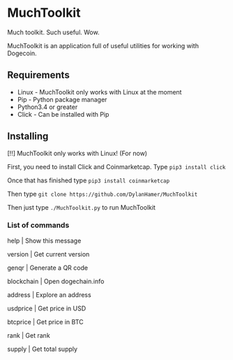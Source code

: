 # MuchToolkit
Much toolkit. Such useful. Wow.

MuchToolkit is an application full of useful utilities for working with Dogecoin.

## Requirements
- Linux - MuchToolkit only works with Linux at the moment
- Pip - Python package manager
- Python3.4 or greater
- Click - Can be installed with Pip

## Installing
[!!] MuchToolkit only works with Linux! (For now)

First, you need to install Click and Coinmarketcap.
Type `pip3 install click`

Once that has finished type `pip3 install coinmarketcap`

Then type `git clone https://github.com/DylanHamer/MuchToolkit`

Then just type `./MuchToolkit.py` to run MuchToolkit

### List of commands
help              | Show this message

version           | Get current version

genqr             | Generate a QR code

blockchain        | Open dogechain.info

address           | Explore an address

usdprice          | Get price in USD

btcprice          | Get price in BTC

rank              | Get rank

supply            | Get total supply
